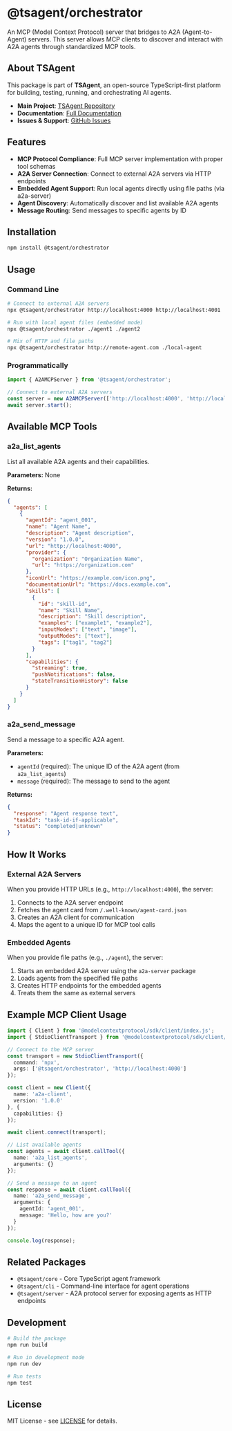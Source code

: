 # @tsagent/orchestrator

An MCP (Model Context Protocol) server that bridges to A2A (Agent-to-Agent) servers. This server allows MCP clients to discover and interact with A2A agents through standardized MCP tools.

## About TSAgent

This package is part of **TSAgent**, an open-source TypeScript-first platform for building, testing, running, and orchestrating AI agents. 

- **Main Project**: [TSAgent Repository](https://github.com/TeamSparkAI/tsagent)
- **Documentation**: [Full Documentation](https://github.com/TeamSparkAI/tsagent#readme)
- **Issues & Support**: [GitHub Issues](https://github.com/TeamSparkAI/tsagent/issues)

## Features

- **MCP Protocol Compliance**: Full MCP server implementation with proper tool schemas
- **A2A Server Connection**: Connect to external A2A servers via HTTP endpoints
- **Embedded Agent Support**: Run local agents directly using file paths (via a2a-server)
- **Agent Discovery**: Automatically discover and list available A2A agents
- **Message Routing**: Send messages to specific agents by ID

## Installation

```bash
npm install @tsagent/orchestrator
```

## Usage

### Command Line

```bash
# Connect to external A2A servers
npx @tsagent/orchestrator http://localhost:4000 http://localhost:4001

# Run with local agent files (embedded mode)
npx @tsagent/orchestrator ./agent1 ./agent2

# Mix of HTTP and file paths
npx @tsagent/orchestrator http://remote-agent.com ./local-agent
```

### Programmatically

```typescript
import { A2AMCPServer } from '@tsagent/orchestrator';

// Connect to external A2A servers
const server = new A2AMCPServer(['http://localhost:4000', 'http://localhost:4001']);
await server.start();
```

## Available MCP Tools

### a2a_list_agents
List all available A2A agents and their capabilities.

**Parameters:** None

**Returns:**
```json
{
  "agents": [
    {
      "agentId": "agent_001",
      "name": "Agent Name",
      "description": "Agent description",
      "version": "1.0.0",
      "url": "http://localhost:4000",
      "provider": {
        "organization": "Organization Name",
        "url": "https://organization.com"
      },
      "iconUrl": "https://example.com/icon.png",
      "documentationUrl": "https://docs.example.com",
      "skills": [
        {
          "id": "skill-id",
          "name": "Skill Name",
          "description": "Skill description",
          "examples": ["example1", "example2"],
          "inputModes": ["text", "image"],
          "outputModes": ["text"],
          "tags": ["tag1", "tag2"]
        }
      ],
      "capabilities": {
        "streaming": true,
        "pushNotifications": false,
        "stateTransitionHistory": false
      }
    }
  ]
}
```

### a2a_send_message
Send a message to a specific A2A agent.

**Parameters:**
- `agentId` (required): The unique ID of the A2A agent (from `a2a_list_agents`)
- `message` (required): The message to send to the agent

**Returns:**
```json
{
  "response": "Agent response text",
  "taskId": "task-id-if-applicable",
  "status": "completed|unknown"
}
```

## How It Works

### External A2A Servers
When you provide HTTP URLs (e.g., `http://localhost:4000`), the server:
1. Connects to the A2A server endpoint
2. Fetches the agent card from `/.well-known/agent-card.json`
3. Creates an A2A client for communication
4. Maps the agent to a unique ID for MCP tool calls

### Embedded Agents
When you provide file paths (e.g., `./agent`), the server:
1. Starts an embedded A2A server using the `a2a-server` package
2. Loads agents from the specified file paths
3. Creates HTTP endpoints for the embedded agents
4. Treats them the same as external servers

## Example MCP Client Usage

```typescript
import { Client } from '@modelcontextprotocol/sdk/client/index.js';
import { StdioClientTransport } from '@modelcontextprotocol/sdk/client/stdio.js';

// Connect to the MCP server
const transport = new StdioClientTransport({
  command: 'npx',
  args: ['@tsagent/orchestrator', 'http://localhost:4000']
});

const client = new Client({
  name: 'a2a-client',
  version: '1.0.0'
}, {
  capabilities: {}
});

await client.connect(transport);

// List available agents
const agents = await client.callTool({
  name: 'a2a_list_agents',
  arguments: {}
});

// Send a message to an agent
const response = await client.callTool({
  name: 'a2a_send_message',
  arguments: {
    agentId: 'agent_001',
    message: 'Hello, how are you?'
  }
});

console.log(response);
```

## Related Packages

- `@tsagent/core` - Core TypeScript agent framework
- `@tsagent/cli` - Command-line interface for agent operations
- `@tsagent/server` - A2A protocol server for exposing agents as HTTP endpoints

## Development

```bash
# Build the package
npm run build

# Run in development mode
npm run dev

# Run tests
npm test
```

## License

MIT License - see [LICENSE](https://github.com/TeamSparkAI/tsagent/blob/main/LICENSE.md) for details.
